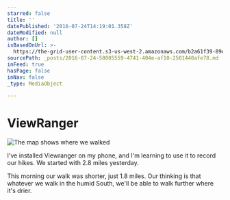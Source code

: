 ```yaml
---
starred: false
title: ''
datePublished: '2016-07-24T14:19:01.358Z'
dateModified: null
author: []
isBasedOnUrl: >-
  https://the-grid-user-content.s3-us-west-2.amazonaws.com/b2a61f39-89e5-4528-abfb-19288d0ab149.jpg
sourcePath: _posts/2016-07-24-58005559-4741-404e-af10-2501440afe78.md
inFeed: true
hasPage: false
inNav: false
_type: MediaObject

---
```

# ViewRanger
![The map shows where we walked ](https://the-grid-user-content.s3-us-west-2.amazonaws.com/b2a61f39-89e5-4528-abfb-19288d0ab149.jpg)

I've installed Viewranger on my phone, and I'm learning to use it to record our hikes. We started with 2.8 miles yesterday.

This morning our walk was shorter, just 1.8 miles. Our thinking is that whatever we walk in the humid South, we'll be able to walk further where it's drier.